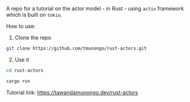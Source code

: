 A repo for a tutorial on the actor model - in Rust - using `actix` framework which is built on `tokio`.

How to use:

1. Clone the repo

```bash
git clone https://github.com/tmunongo/rust-actors.git
```

2. Use it

```bash
cd rust-actors

cargo run
```

Tutorial link: https://tawandamunongo.dev/rust-actors
